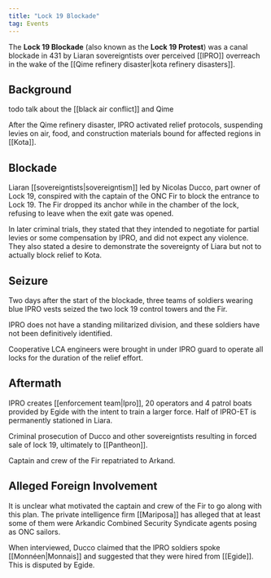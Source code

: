 ```yaml
---
title: "Lock 19 Blockade"
tag: Events
---
```


The **Lock 19 Blockade** (also known as the **Lock 19 Protest**) was a canal blockade in 431 by Liaran sovereigntists over perceived [[IPRO]] overreach in the wake of the [[Qime refinery disaster|kota refinery disasters]].

## Background 

todo talk about the [[black air conflict]] and Qime

After the Qime refinery disaster, IPRO activated relief protocols, suspending levies on air, food, and construction materials bound for affected regions in [[Kota]]. 

## Blockade 

Liaran [[sovereigntists|sovereigntism]] led by Nicolas Ducco, part owner of Lock 19, conspired with the captain of the ONC Fir to block the entrance to Lock 19. The Fir dropped its anchor while in the chamber of the lock, refusing to leave when the exit gate was opened. 

In later criminal trials, they stated that they intended to negotiate for partial levies or some compensation by IPRO, and did not expect any violence. They also stated a desire to demonstrate the sovereignty of Liara but not to actually block relief to Kota.

## Seizure

Two days after the start of the blockade, three teams of soldiers wearing blue IPRO vests seized the two lock 19 control towers and the Fir. 

IPRO does not have a standing militarized division, and these soldiers have not been definitively identified. 

Cooperative LCA engineers were brought in under IPRO guard to operate all locks for the duration of the relief effort.

## Aftermath

IPRO creates [[enforcement team|Ipro]], 20 operators and 4 patrol boats provided by Egide with the intent to train a larger force. Half of IPRO-ET is permanently stationed in Liara.

Criminal prosecution of Ducco and other sovereigntists resulting in forced sale of lock 19, ultimately to [[Pantheon]].

Captain and crew of the Fir repatriated to Arkand.

## Alleged Foreign Involvement

It is unclear what motivated the captain and crew of the Fir to go along with this plan. The private intelligence firm [[Mariposa]] has alleged that at least some of them were Arkandic Combined Security Syndicate agents posing as ONC sailors.

When interviewed, Ducco claimed that the IPRO soldiers spoke [[Monnéen|Monnais]] and suggested that they were hired from [[Egide]]. This is disputed by Egide.
